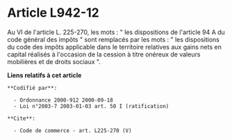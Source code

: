 # Article L942-12

Au VI de l'article L. 225-270, les mots : " les dispositions de l'article 94 A du code général des impôts " sont remplacés
par les mots : " les dispositions du code des impôts applicable dans le territoire relatives aux gains nets en capital
réalisés à l'occasion de la cession à titre onéreux de valeurs mobilières et de droits sociaux ".

**Liens relatifs à cet article**

	**Codifié par**:

	  - Ordonnance 2000-912 2000-09-18
	  - Loi n°2003-7 2003-01-03 art. 50 I (ratification)

	**Cite**:

	  - Code de commerce - art. L225-270 (V)
